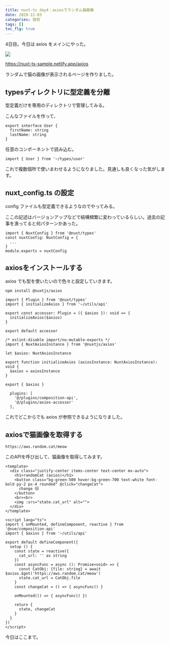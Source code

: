 ```yaml
---
title: nuxt-ts day4：axiosでランダム猫画像
date: 2020-12-03
categories: 技術
tags: []
toc_flg: true
---
```


4日目。今日は axios をメインにやった。

![](https://firebasestorage.googleapis.com/v0/b/hukurouo.appspot.com/o/image%2Frapture_20201204001012.png?alt=media&token=59763a8a-b04f-4c7d-b57a-8da0fe01b930)

https://nuxt-ts-sample.netlify.app/axios

ランダムで猫の画像が表示されるページを作りました。

## typesディレクトリに型定義を分離

型定義だけを専用のディレクトリで管理してみる。

こんなファイルを作って、

~~~ts{}[types\user.ts]
export interface User {
  firstName: string
  lastName: string
}
~~~

任意のコンポーネントで読み込む。

~~~ts{}[components\User.vue]
import { User } from '~/types/user'
~~~

これで複数個所で使いまわせるようになりました。見通しも良くなった気がします。

## nuxt_config.ts の設定

config ファイルも型定義できるようなのでやってみる。

ここの記述はバージョンアップなどで結構頻繁に変わっているらしい。過去の記事を漁ってると何パターンかあった。

~~~ts{}[nuxt.config.ts]
import { NuxtConfig } from '@nuxt/types'
const nuxtConfig: NuxtConfig = {
  ...
}
module.exports = nuxtConfig
~~~


## axiosをインストールする

axios でも型を使いたいので色々と設定していきます。

~~~bash
npm install @nuxtjs/axios
~~~

```ts{}[plugins\axios-accessor.ts]
import { Plugin } from '@nuxt/types'
import { initializeAxios } from '~/utils/api'

export const accessor: Plugin = ({ $axios }): void => {
  initializeAxios($axios)
}

export default accessor
```

~~~ts{}[utils\api.ts]
/* eslint-disable import/no-mutable-exports */
import { NuxtAxiosInstance } from '@nuxtjs/axios'

let $axios: NuxtAxiosInstance

export function initializeAxios (axiosInstance: NuxtAxiosInstance): void {
  $axios = axiosInstance
}

export { $axios }
~~~

~~~ts{}[nuxt.config.ts]
  plugins: [
    '@/plugins/composition-api',
    '@/plugins/axios-accessor'
  ],
~~~

これでどこからでも axios が参照できるようになりました。

## axiosで猫画像を取得する

`https://aws.random.cat/meow`

このAPIを呼び出して、猫画像を取得してみます。

~~~ts{}[pages\axios.vue]
<template>
  <div class="justify-center items-center text-center mx-auto">
    <h1>randomCat (axios)</h1>
    <button class="bg-green-500 hover:bg-green-700 text-white font-bold py-2 px-4 rounded" @click="changeCat">
      change 🐱
    </button>
    <br><br>
    <img :src="state.cat_url" alt="">
  </div>
</template>

<script lang="ts">
import { onMounted, defineComponent, reactive } from '@vue/composition-api'
import { $axios } from '~/utils/api'

export default defineComponent({
  setup () {
    const state = reactive({
      cat_url: '' as string
    })
    const asyncFunc = async (): Promise<void> => {
      const CatObj: {file: string} = await $axios.$get('https://aws.random.cat/meow')
      state.cat_url = CatObj.file
    }
    const changeCat = () => { asyncFunc() }

    onMounted(() => { asyncFunc() })

    return {
      state, changeCat
    }
  }
})
</script>
~~~

今日はここまで。